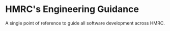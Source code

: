 # HMRC's Engineering Guidance

A single point of reference to guide all software development across HMRC.
